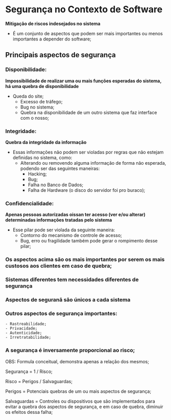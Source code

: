 # Segurança no Contexto de Software
 
**Mitigação de riscos indesejados no sistema**

- É um conjunto de aspectos que podem ser mais importantes ou menos importantes a depender do software;

## Principais aspectos de segurança

### Disponibilidade: 

**Impossibilidade de realizar uma ou mais funções esperadas do sistema, há uma quebra de disponibilidade**

- Queda do site;
    - Excesso de tráfego;
    - Bug no sistema;
    - Quebra na disponibilidade de um outro sistema que faz interface com o nosso;

### Integridade:

**Quebra da integridade da informação**

- Essas informações não podem ser violadas por regras que não estejam definidas no sistema, como:
    - Alterando ou removendo alguma informação de forma não esperada, podendo ser das seguintes maneiras:
        - Hacking;
        - Bug;
        - Falha no Banco de Dados;
        - Falha de Hardware (o disco do servidor foi pro buraco);


### Confidencialidade:

**Apenas pessoas autorizadas oissan ter acesso (ver e/ou alterar) determinadas informações tratadas pelo sistema**

- Esse pilar pode ser violada da seguinte maneira:
    - Contorno do mecanismo de controle de acesso;
    - Bug, erro ou fragilidade também pode gerar o rompimento desse pilar;

### Os aspectos acima são os mais importantes por serem os mais custosos aos clientes em caso de quebra;


### Sistemas diferentes tem necessidades diferentes de segurança

### Aspectos de seguranã são únicos a cada sistema

### Outros aspectos de segurança importantes:
    - Rastreabilidade;
    - Privacidade;
    - Autenticidade;
    - Irretratabilidade;



### A segurança é inversamente proporcional ao risco;

OBS: Formula conceitual, demonstra apenas a relação dos mesmos;

Segurança = 1 / Risco;

Risco = Perigos / Salvaguardas;

Perigos = Potenciais quebras de um ou mais aspectos de segurança;

Salvaguardas = Controles ou dispositivos que são implementados para evitar a quebra dos aspectos de segurança, e em caso de quebra, diminuir os efeitos dessa falha;
